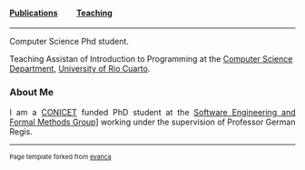 #### [Publications](/publications)&nbsp;   &nbsp;   &nbsp;   &nbsp;   &nbsp; [Teaching](/teaching)&nbsp;   &nbsp;   &nbsp;   &nbsp;   &nbsp;

---


Computer Science Phd student. 

Teaching Assistan of Introduction to Programming at the [Computer Science Department](http://dc.exa.unrc.edu.ar), [University of Rio Cuarto](https://www.unrc.edu.ar).



### About Me

<div style="text-align: justify"> 
	

I am a <a href="https://www.conicet.gov.ar">CONICET</a> funded PhD student at the <a href="http://diogenes.dc.exa.unrc.edu.ar/research/">Software Engineering and Formal Methods Group]</a> working under the supervision of Professor German Regis.


</div>





---
<p style="font-size:11px">Page template forked from <a href="https://github.com/evanca/quick-portfolio">evanca</a></p>
<!-- Remove above link if you don't want to attibute -->
